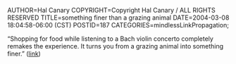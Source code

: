 AUTHOR=Hal Canary
COPYRIGHT=Copyright Hal Canary / ALL RIGHTS RESERVED
TITLE=something finer than a grazing animal
DATE=2004-03-08 18:04:58-06:00 (CST)
POSTID=187
CATEGORIES=mindlessLinkPropagation;

“Shopping for food while listening to a Bach violin concerto completely remakes the experience. It turns you from a grazing animal into something finer.” ([link](http://news.bbc.co.uk/2/hi/technology/3542391.stm))
